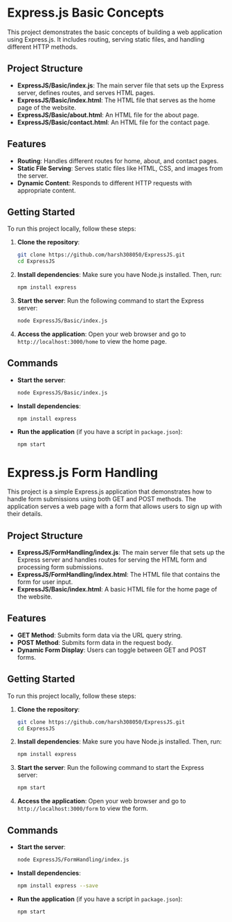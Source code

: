# Express.js Basic Concepts

This project demonstrates the basic concepts of building a web application using Express.js. It includes routing, serving static files, and handling different HTTP methods.

## Project Structure

- **ExpressJS/Basic/index.js**: The main server file that sets up the Express server, defines routes, and serves HTML pages.
- **ExpressJS/Basic/index.html**: The HTML file that serves as the home page of the website.
- **ExpressJS/Basic/about.html**: An HTML file for the about page.
- **ExpressJS/Basic/contact.html**: An HTML file for the contact page.

## Features

- **Routing**: Handles different routes for home, about, and contact pages.
- **Static File Serving**: Serves static files like HTML, CSS, and images from the server.
- **Dynamic Content**: Responds to different HTTP requests with appropriate content.

## Getting Started

To run this project locally, follow these steps:

1. **Clone the repository**:
   ```bash
   git clone https://github.com/harsh308050/ExpressJS.git
   cd ExpressJS
   ```

2. **Install dependencies**:
   Make sure you have Node.js installed. Then, run:
   ```bash
   npm install express
   ```

3. **Start the server**:
   Run the following command to start the Express server:
   ```bash
   node ExpressJS/Basic/index.js
   ```

4. **Access the application**:
   Open your web browser and go to `http://localhost:3000/home` to view the home page.

## Commands

- **Start the server**: 
  ```bash
  node ExpressJS/Basic/index.js
  ```

- **Install dependencies**: 
  ```bash
  npm install express
  ```

- **Run the application** (if you have a script in `package.json`):
  ```bash
  npm start
  ```



# Express.js Form Handling

This project is a simple Express.js application that demonstrates how to handle form submissions using both GET and POST methods. The application serves a web page with a form that allows users to sign up with their details.

## Project Structure

- **ExpressJS/FormHandling/index.js**: The main server file that sets up the Express server and handles routes for serving the HTML form and processing form submissions.
- **ExpressJS/FormHandling/index.html**: The HTML file that contains the form for user input.
- **ExpressJS/Basic/index.html**: A basic HTML file for the home page of the website.

## Features

- **GET Method**: Submits form data via the URL query string.
- **POST Method**: Submits form data in the request body.
- **Dynamic Form Display**: Users can toggle between GET and POST forms.

## Getting Started

To run this project locally, follow these steps:

1. **Clone the repository**:
   ```bash
   git clone https://github.com/harsh308050/ExpressJS.git
   cd ExpressJS
   ```

2. **Install dependencies**:
   Make sure you have Node.js installed. Then, run:
   ```bash
   npm install express
   ```

3. **Start the server**:
   Run the following command to start the Express server:
   ```bash
   npm start
   ```

4. **Access the application**:
   Open your web browser and go to `http://localhost:3000/form` to view the form.

## Commands

- **Start the server**: 
  ```bash
  node ExpressJS/FormHandling/index.js
  ```

- **Install dependencies**: 
  ```bash
  npm install express --save
  ```

- **Run the application** (if you have a script in `package.json`):
  ```bash
  npm start
  ```
